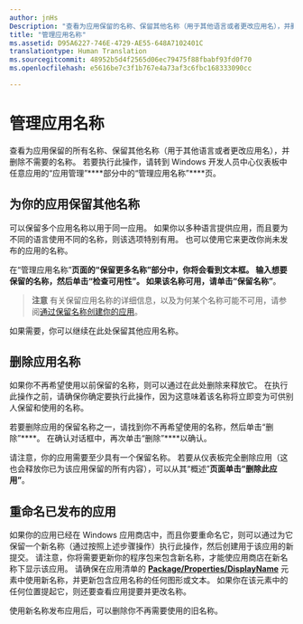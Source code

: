 ```yaml
---
author: jnHs
Description: "查看为应用保留的名称、保留其他名称（用于其他语言或者更改应用名），并删除不再需要的已保留名称。"
title: "管理应用名称"
ms.assetid: D95A6227-746E-4729-AE55-648A7102401C
translationtype: Human Translation
ms.sourcegitcommit: 48952b5d4f2565d06ec79475f88fbabf93fd0f70
ms.openlocfilehash: e5616be7c3f1b767e4a73af3c6fbc168333090cc

---
```


# 管理应用名称


查看为应用保留的所有名称、保留其他名称（用于其他语言或者更改应用名），并删除不需要的名称。 若要执行此操作，请转到 Windows 开发人员中心仪表板中任意应用的“应用管理”****部分中的“管理应用名称”****页。

## 为你的应用保留其他名称

可以保留多个应用名称以用于同一应用。 如果你以多种语言提供应用，而且要为不同的语言使用不同的名称，则该选项特别有用。 也可以使用它来更改你尚未发布的应用的名称。

在“管理应用名称”****页面的“保留更多名称”****部分中，你将会看到文本框。 输入想要保留的名称，然后单击“检查可用性”****。 如果该名称可用，请单击“保留名称”****。

> **注意** 有关保留应用名称的详细信息，以及为何某个名称可能不可用，请参阅[通过保留名称创建你的应用](create-your-app-by-reserving-a-name.md)。

如果需要，你可以继续在此处保留其他应用名称。

## 删除应用名称

如果你不再希望使用以前保留的名称，则可以通过在此处删除来释放它。 在执行此操作之前，请确保你确定要执行此操作，因为这意味着该名称将立即变为可供别人保留和使用的名称。

若要删除应用的保留名称之一，请找到你不再希望使用的名称，然后单击“删除”****。 在确认对话框中，再次单击“删除”****以确认。

请注意，你的应用需要至少具有一个保留名称。 若要从仪表板完全删除应用（这也会释放你已为该应用保留的所有内容），可以从其“概述”****页面单击“删除此应用”****。

## 重命名已发布的应用

如果你的应用已经在 Windows 应用商店中，而且你要重命名它，则可以通过为它保留一个新名称（通过按照上述步骤操作）执行此操作，然后创建用于该应用的新提交。 请注意，你将需要更新你的程序包来包含新名称，才能使应用商店在新名称下显示该应用。 请确保在应用清单的 [**Package/Properties/DisplayName**](https://msdn.microsoft.com/library/windows/apps/dn423240) 元素中使用新名称，并更新包含应用名称的任何图形或文本。 如果你在该元素中的任何位置提起它，则还要查看应用提要并更改名称。

使用新名称发布应用后，可以删除你不再需要使用的旧名称。

 

 







<!--HONumber=Aug16_HO3-->


